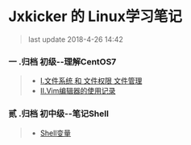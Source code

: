 Jxkicker 的 Linux学习笔记
==
>last update 2018-4-26 14:42
###  一 .归档 初级--理解CentOS7
> * [ I.文件系统 和 文件权限 文件管理](https://github.com/kickgod/Md-Linux/blob/master/Linux_File_Manager.md)   
> * [II.Vim编辑器的使用记录](https://github.com/kickgod/Md-Linux/blob/master/Linux_Vim.md) 
###  贰 .归档 初中级--笔记Shell
> * [Shell变量](https://github.com/kickgod/Md-Linux/blob/master/shell/variable.md)
